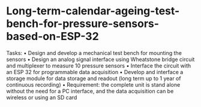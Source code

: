 # Long-term-calendar-ageing-test-bench-for-pressure-sensors-based-on-ESP-32

Tasks:
• Design and develop a mechanical test bench for mounting the sensors
• Design an analog signal interface using Wheatstone bridge circuit and multiplexer to measure 10 pressure sensors
• Interface the circuit with an ESP 32 for programmable data acquisition
• Develop and interface a storage module for data storage and readout (long term up to 1 year of continuous recording)
• Requirement: the complete unit is stand alone without the need for a PC interface, and the data acquisition can be wireless or using an SD card
